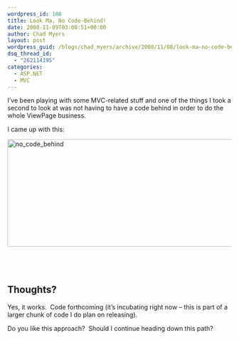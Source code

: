 ```yaml
---
wordpress_id: 108
title: Look Ma, No Code-Behind!
date: 2008-11-09T03:08:51+00:00
author: Chad Myers
layout: post
wordpress_guid: /blogs/chad_myers/archive/2008/11/08/look-ma-no-code-behind.aspx
dsq_thread_id:
  - "262114195"
categories:
  - ASP.NET
  - MVC
---
```

I’ve been playing with some MVC-related stuff and one of the things I took a second to look at was not having to have a code behind in order to do the whole ViewPage<MODEL> business.

I came up with this:

[<img style="border-top-width: 0px;border-left-width: 0px;border-bottom-width: 0px;border-right-width: 0px" height="241" alt="no_code_behind" src="http://lostechies.com/chadmyers/files/2011/03/no_code_behind_thumb.png" width="526" border="0" />](http://lostechies.com/chadmyers/files/2011/03/no_code_behind_2.png) 

## &#160;

## Thoughts?

Yes, it works.&#160; Code forthcoming (it’s incubating right now – this is part of a larger chunk of code I do plan on releasing).

Do you like this approach?&#160; Should I continue heading down this path?